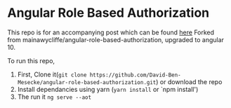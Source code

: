 # Angular Role Based Authorization

This repo is for an accompanying post which can be found [here](https://codinglatte.com/posts/angular/role-based-authorization-in-angular-route-guards/)
Forked from mainawycliffe/angular-role-based-authorization, upgraded to angular 10.

To run this repo,

1. First, Clone it(`git clone https://github.com/David-Ben-Mesecke/angular-role-based-authorization.git`) or download the repo
2. Install dependancies using yarn (`yarn install` or `npm install')
3. The run it `ng serve --aot`
